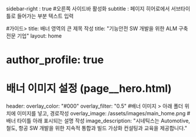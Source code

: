 sidebar-right : true #오른쪽 사이드바 활성화
subtitle : 페이지 히어로에서 서브타이틀로 들어가는 부분 텍스트 입력
<!-- 2.추천글 3개/ md 포스트 작성시, 헤더에 featuredPost : true 지정-->
<!-- 1.가장 많이본글 1개 / md 포스트 작성시, 헤더에 mostRead : true 지정 -->
#가이드> title: 배너 영역의 큰 제목 작성
title: "기능안전 SW 개발을 위한 ALM 구축 전문 기업"
layout: home
# author_profile: true

# 배너 이미지 설정 (page__hero.html)
header:
  overlay_color: "#000"
  overlay_filter: "0.5"
  #배너 이미지 > 아래 폴더 위치에 이미지를 넣고, 경로작성
  overlay_image: /assets/images/main_home.png
  #배너 타이틀 아래 표시되는 설명 작성
  image_description: "시네틱스는 Automotive, 철도, 항공 SW 개발을 위한 지속적 통합과 빌드 가상화 컨설팅과 교육을 제공합니다."
